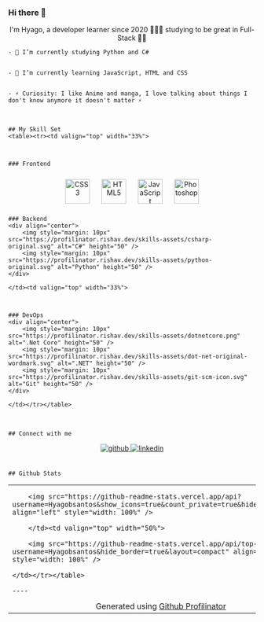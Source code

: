 ### Hi there 👋

<!--
**Hyagobsantos/Hyagobsantos** is a ✨ _special_ ✨ repository because its `README.md` (this file) appears on your GitHub profile.

Here are some ideas to get you started:

- 🔭 I’m currently working on ...
- 🌱 I’m currently learning ...
- 👯 I’m looking to collaborate on ...
- 🤔 I’m looking for help with ...
- 💬 Ask me about ...
- 📫 How to reach me: ...
- 😄 Pronouns: ...
- ⚡ Fun fact: ...
-->

<!-- <div align="center">
    <img src="https://giphy.com/gifs/code-web-tasarm-yazlm-iIqmM5tTjmpOB9mpbn" align="center" style="width: 100%" />
    </div>   -->
    
    
  <div align="center">I'm Hyago, a developer learner since 2020 👨🏾‍💻 studying to be great in Full-Stack 🚀🚀</div>  
    
    
    - 🐍 I’m currently studying Python and C#  
    
    
    - 🌱 I’m currently learning JavaScript, HTML and CSS  

    
    - ⚡ Curiosity: I like Anime and manga, I love talking about things I don't know anymore it doesn't matter ⚡
    
    
  <br/>  
    
    
    ## My Skill Set  
    <table><tr><td valign="top" width="33%">
    
    
    
    ### Frontend  
   <div align="center">  
        <img style="margin: 10px" src="https://profilinator.rishav.dev/skills-assets/css3-original-wordmark.svg" alt="CSS3" height="50" />  
        <img style="margin: 10px" src="https://profilinator.rishav.dev/skills-assets/html5-original-wordmark.svg" alt="HTML5" height="50" />  
        <img style="margin: 10px" src="https://profilinator.rishav.dev/skills-assets/javascript-original.svg" alt="JavaScript" height="50" />  
        <img style="margin: 10px" src="https://profilinator.rishav.dev/skills-assets/photoshop-plain.svg" alt="Photoshop" height="50" />  
   </div>
    
   </td><td valign="top" width="33%">
    
    
    
    ### Backend  
    <div align="center">  
        <img style="margin: 10px" src="https://profilinator.rishav.dev/skills-assets/csharp-original.svg" alt="C#" height="50" />  
        <img style="margin: 10px" src="https://profilinator.rishav.dev/skills-assets/python-original.svg" alt="Python" height="50" />  
    </div>
    
    </td><td valign="top" width="33%">
    
    
    
    ### DevOps  
    <div align="center">  
        <img style="margin: 10px" src="https://profilinator.rishav.dev/skills-assets/dotnetcore.png" alt=".Net Core" height="50" />  
        <img style="margin: 10px" src="https://profilinator.rishav.dev/skills-assets/dot-net-original-wordmark.svg" alt=".NET" height="50" />  
        <img style="margin: 10px" src="https://profilinator.rishav.dev/skills-assets/git-scm-icon.svg" alt="Git" height="50" />  
    </div>
    
    </td></tr></table>  
    
   <br/>  
    
    
    ## Connect with me  
   <div align="center">
    <a href="https://github.com/Hyagobsantos" target="_blank">
    <img src=https://img.shields.io/badge/github-%2324292e.svg?&style=for-the-badge&logo=github&logoColor=white alt=github style="margin-bottom: 5px;" />
    </a>
    <a href="https://linkedin.com/in/hyago-bezerra-374864212/" target="_blank">
    <img src=https://img.shields.io/badge/linkedin-%231E77B5.svg?&style=for-the-badge&logo=linkedin&logoColor=white alt=linkedin style="margin-bottom: 5px;" />
    </a>
   </div>  
    
    
   <br/>  
    
    
    ## Github Stats  
   <table><tr><td valign="top" width="50%">

        <img src="https://github-readme-stats.vercel.app/api?username=Hyagobsantos&show_icons=true&count_private=true&hide_border=true" align="left" style="width: 100%" />
        
        </td><td valign="top" width="50%">
        
        <img src="https://github-readme-stats.vercel.app/api/top-langs/?username=Hyagobsantos&hide_border=true&layout=compact" align="left" style="width: 100%" />
        
    </td></tr></table>  
    
    ----
   <div align="center">Generated using <a href="https://profilinator.rishav.dev/" target="_blank">Github Profilinator</a></div>

